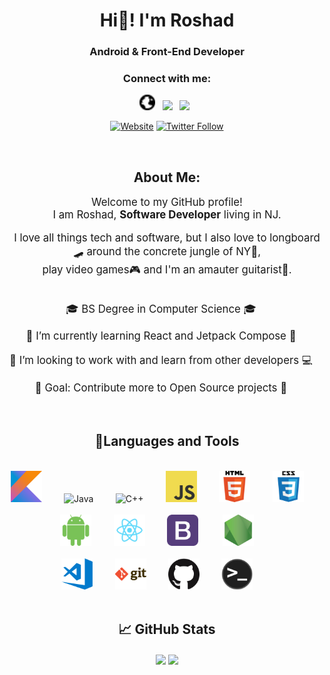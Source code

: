 <div>
    <h1 align='center'> Hi👋! I'm Roshad</h1>
    <h3 align='center'> Android & Front-End Developer</u></h4>
  <h3 align='center'>Connect with me:</h3>
  <p align='center'>
  <a href="http://roshadguerrier.com"><img height="25" src="https://raw.githubusercontent.com/iconic/open-iconic/master/svg/globe.svg"></a>&nbsp;&nbsp;
  <a href="https://twitter.com/roshadgu"><img height="30" src="https://cdn.jsdelivr.net/npm/simple-icons@v3/icons/twitter.svg"></a>&nbsp;&nbsp;
  <a href="https://linkedin.com/in/roshadgu/"><img height="30" src="https://cdn.jsdelivr.net/npm/simple-icons@v3/icons/linkedin.svg"></a>&nbsp;&nbsp;
 
</div>

<div align='center'>

[![Website](http://img.shields.io/website?label=roshadguerrier.com&style=for-the-badge&url=http%3A%2F%2Froshadguerrier.com)](http://roshadguerrier.com)
[![Twitter Follow](https://img.shields.io/twitter/follow/roshadgu?color=1DA1F2&logo=twitter&style=for-the-badge)](https://twitter.com/intent/follow?original_referer=https%3A%2F%2Fgithub.com%2Froshadgu&screen_name=roshadgu)

</div>
</br>

<!-- ABOUT:START -->

<div>
    
<h2 align='center'>About Me: </h2>
    
<span style="font-size:larger;" align = 'center'>
    <p>Welcome to my GitHub profile! <br/>I am Roshad,  <b>Software Developer</b> living in NJ.</p>
    <p>I love all things tech and software, but I also love to longboard🛹 around the concrete jungle of NY🗽,<br /> play video games🎮 and I'm an amauter guitarist🎸.
    </p>
</span>
<div style= "display: flex">

<br/>

<span style="font-size:larger;" align = 'center'>
    <p>🎓 BS Degree in Computer Science 🎓</p>
    <p>🤔 I’m currently learning React and Jetpack Compose 🚀</p>
    <p>👯 I’m looking to work with and learn from other developers 💻</p>
    <p>🥅 Goal: Contribute more to Open Source projects 🥅</p>
</span>

</div>
<!-- ABOUT:END -->
<br/>

<div align='center'>
<h2 align ='center'>🧰Languages and Tools</h2>
</br>
<img alt="Kotlin" width="50px" src="https://raw.githubusercontent.com/github/explore/80688e429a7d4ef2fca1e82350fe8e3517d3494d/topics/kotlin/kotlin.png"/>&nbsp;&nbsp;&nbsp;&nbsp;&nbsp;&nbsp;&nbsp;&nbsp;
<img alt="Java" width="50px" src="https://img.icons8.com/ios-filled/50/000000/java-coffee-cup-logo--v1.png" />&nbsp;&nbsp;&nbsp;&nbsp;&nbsp;&nbsp;&nbsp;&nbsp;
<img alt="C++" width="50px" src="https://img.icons8.com/color/48/000000/c-plus-plus-logo.png" />&nbsp;&nbsp;&nbsp;&nbsp;&nbsp;&nbsp;&nbsp;&nbsp;
<img alt="JavaScript" width="50px" src="https://raw.githubusercontent.com/github/explore/80688e429a7d4ef2fca1e82350fe8e3517d3494d/topics/javascript/javascript.png" />&nbsp;&nbsp;&nbsp;&nbsp;&nbsp;&nbsp;&nbsp;&nbsp;
<img alt="HTML5" width="50px" src="https://raw.githubusercontent.com/github/explore/80688e429a7d4ef2fca1e82350fe8e3517d3494d/topics/html/html.png" />&nbsp;&nbsp;&nbsp;&nbsp;&nbsp;&nbsp;&nbsp;&nbsp;
<img alt="CSS3" width="50px" src="https://raw.githubusercontent.com/github/explore/80688e429a7d4ef2fca1e82350fe8e3517d3494d/topics/css/css.png" />&nbsp;&nbsp;&nbsp;&nbsp;&nbsp;&nbsp;&nbsp;&nbsp;
</br></br>
<img alt="Android" width="50px" src="https://raw.githubusercontent.com/github/explore/80688e429a7d4ef2fca1e82350fe8e3517d3494d/topics/android/android.png" />&nbsp;&nbsp;&nbsp;&nbsp;&nbsp;&nbsp;&nbsp;&nbsp;
<img alt="React" width="50px" src="https://raw.githubusercontent.com/github/explore/80688e429a7d4ef2fca1e82350fe8e3517d3494d/topics/react/react.png" />&nbsp;&nbsp;&nbsp;&nbsp;&nbsp;&nbsp;&nbsp;&nbsp;
<img alt="Bootstrap" width="50px" src="https://raw.githubusercontent.com/github/explore/361e2821e2dea67711cde99c9c40ed357061cf27/topics/bootstrap/bootstrap.png" />&nbsp;&nbsp;&nbsp;&nbsp;&nbsp;&nbsp;&nbsp;&nbsp;&nbsp;
<img alt="Node.js" width="50px" src="https://raw.githubusercontent.com/github/explore/80688e429a7d4ef2fca1e82350fe8e3517d3494d/topics/nodejs/nodejs.png" />&nbsp;&nbsp;&nbsp;&nbsp;&nbsp;&nbsp;&nbsp;&nbsp;
</br></br>
<img alt="Visual Studio Code" width="50px" src="https://raw.githubusercontent.com/github/explore/80688e429a7d4ef2fca1e82350fe8e3517d3494d/topics/visual-studio-code/visual-studio-code.png"/>&nbsp;&nbsp;&nbsp;&nbsp;&nbsp;&nbsp;&nbsp;&nbsp;
<img alt="Git" width="50px" src="https://raw.githubusercontent.com/github/explore/80688e429a7d4ef2fca1e82350fe8e3517d3494d/topics/git/git.png" />&nbsp;&nbsp;&nbsp;&nbsp;&nbsp;&nbsp;&nbsp;&nbsp;
<img alt="GitHub" width="50px" src="https://raw.githubusercontent.com/github/explore/78df643247d429f6cc873026c0622819ad797942/topics/github/github.png" />&nbsp;&nbsp;&nbsp;&nbsp;&nbsp;&nbsp;&nbsp;&nbsp;
<img alt="Terminal" width="50px" src="https://raw.githubusercontent.com/github/explore/80688e429a7d4ef2fca1e82350fe8e3517d3494d/topics/terminal/terminal.png"/>&nbsp;&nbsp;&nbsp;&nbsp;&nbsp;&nbsp;&nbsp;&nbsp;
</div>
 </br>
  <div align='center'>

      
  <h2 align="center">📈 GitHub Stats</h2>
  <a href="https://github.com/roshadgu/roshadgu"><img align="center" src="https://github-readme-stats.vercel.app/api/top-langs/?username=roshadgu&amp;title_color=24292e&amp;text_color=24292e&amp;icon_color=24292e&amp;bg_color=ffffff"/></a>
  <a href="https://github.com/roshadgu/roshadgu"><img align="center" src="https://github-readme-stats.vercel.app/api?username=roshadgu&show_icons=true&hide_border=true"/></a><br/>  
      

</div>
</div>
</div>

[website]: https://www.roshadguerrier.com
[twitter]: https://twitter.com/roshadgu
[linkedin]: https://www.linkedin.com/in/roshadgu
